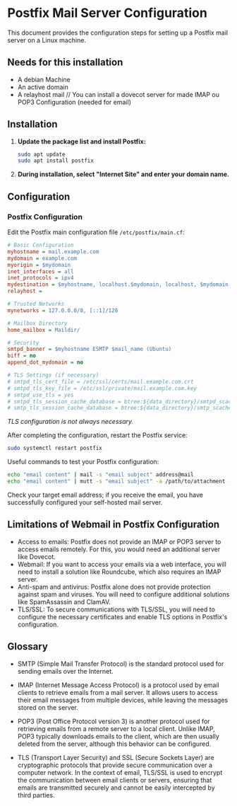 # Postfix Mail Server Configuration

This document provides the configuration steps for setting up a Postfix mail server on a Linux machine.

## **Needs for this installation**

- A debian Machine
- An active domain
- A relayhost mail // You can install a dovecot server for made IMAP ou POP3 Configuration (needed for email)

## Installation

1. **Update the package list and install Postfix:**
    ```bash
    sudo apt update
    sudo apt install postfix
    ```

2. **During installation, select "Internet Site" and enter your domain name.**

## Configuration

### Postfix Configuration

Edit the Postfix main configuration file `/etc/postfix/main.cf`:

```ini
# Basic Configuration
myhostname = mail.example.com
mydomain = example.com
myorigin = $mydomain
inet_interfaces = all
inet_protocols = ipv4
mydestination = $myhostname, localhost.$mydomain, localhost, $mydomain
relayhost =

# Trusted Networks
mynetworks = 127.0.0.0/8, [::1]/128

# Mailbox Directory
home_mailbox = Maildir/

# Security
smtpd_banner = $myhostname ESMTP $mail_name (Ubuntu)
biff = no
append_dot_mydomain = no

# TLS Settings (if necessary)
# smtpd_tls_cert_file = /etc/ssl/certs/mail.example.com.crt
# smtpd_tls_key_file = /etc/ssl/private/mail.example.com.key
# smtpd_use_tls = yes
# smtpd_tls_session_cache_database = btree:${data_directory}/smtpd_scache
# smtp_tls_session_cache_database = btree:${data_directory}/smtp_scache
```

*TLS configuration is not always necessary.*

After completing the configuration, restart the Postfix service:

```Bash
sudo systemctl restart postfix
```

Useful commands to test your Postfix configuration:

```sh
echo "email content" | mail -s "email subject" address@mail
echo "email content" | mutt -s "email subject" -a /path/to/attachment -- address@mail
```

Check your target email address; if you receive the email, you have successfully configured your self-hosted mail server. 

## Limitations of Webmail in Postfix Configuration

- Access to emails: Postfix does not provide an IMAP or POP3 server to access emails remotely. For this, you would need an additional server like Dovecot.
- Webmail: If you want to access your emails via a web interface, you will need to install a solution like Roundcube, which also requires an IMAP server.
- Anti-spam and antivirus: Postfix alone does not provide protection against spam and viruses. You will need to configure additional solutions like SpamAssassin and ClamAV.
- TLS/SSL: To secure communications with TLS/SSL, you will need to configure the necessary certificates and enable TLS options in Postfix's configuration.

## Glossary

- SMTP (Simple Mail Transfer Protocol) is the standard protocol used for sending emails over the Internet.

- IMAP (Internet Message Access Protocol) is a protocol used by email clients to retrieve emails from a mail server. It allows users to access their email messages from multiple devices, while leaving the messages stored on the server.

- POP3 (Post Office Protocol version 3) is another protocol used for retrieving emails from a remote server to a local client. Unlike IMAP, POP3 typically downloads emails to the client, which are then usually deleted from the server, although this behavior can be configured.

- TLS (Transport Layer Security) and SSL (Secure Sockets Layer) are cryptographic protocols that provide secure communication over a computer network. In the context of email, TLS/SSL is used to encrypt the communication between email clients or servers, ensuring that emails are transmitted securely and cannot be easily intercepted by third parties.
